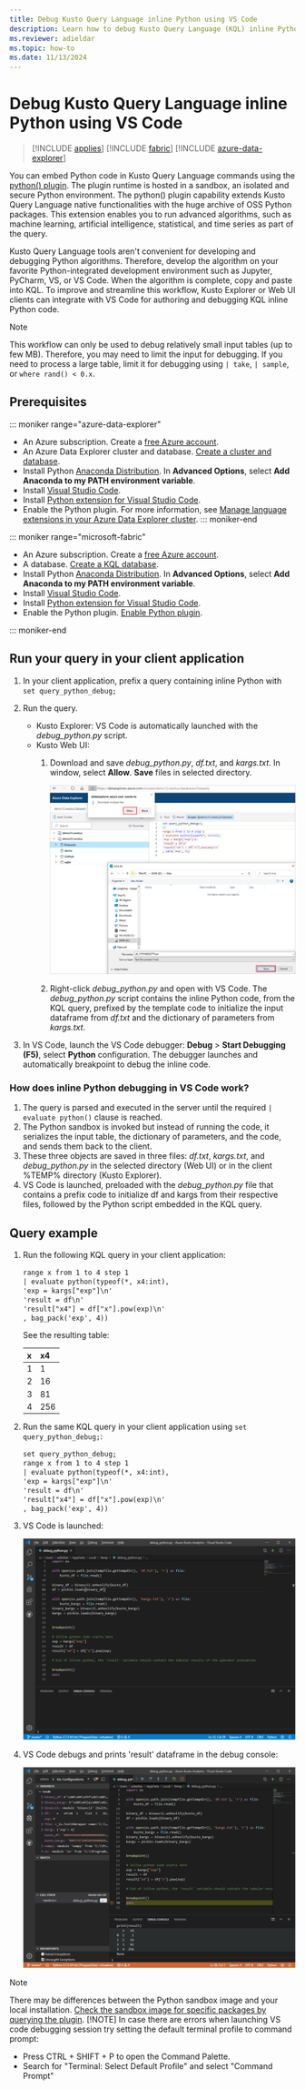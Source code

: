 ```yaml
---
title: Debug Kusto Query Language inline Python using VS Code
description: Learn how to debug Kusto Query Language (KQL) inline Python using VS Code.
ms.reviewer: adieldar
ms.topic: how-to
ms.date: 11/13/2024
---
```


# Debug Kusto Query Language inline Python using VS Code

> [!INCLUDE [applies](includes/applies-to-version/applies.md)] [!INCLUDE [fabric](includes/applies-to-version/fabric.md)] [!INCLUDE [azure-data-explorer](includes/applies-to-version/azure-data-explorer.md)]

You can embed Python code in Kusto Query Language commands using the [python() plugin](/kusto/query/python-plugin?view=azure-data-explorer&preserve-view=true). The plugin runtime is hosted in a sandbox, an isolated and secure Python environment. The python() plugin capability extends Kusto Query Language native functionalities with the huge archive of OSS Python packages. This extension enables you to run advanced algorithms, such as machine learning, artificial intelligence, statistical, and time series as part of the query.

Kusto Query Language tools aren't convenient for developing and debugging Python algorithms. Therefore, develop the algorithm on your favorite Python-integrated development environment such as Jupyter, PyCharm, VS, or VS Code. When the algorithm is complete, copy and paste into KQL. To improve and streamline this workflow, Kusto Explorer or Web UI clients can integrate with VS Code for authoring and debugging KQL inline Python code.

> [!NOTE]
> This workflow can only be used to debug relatively small input tables (up to few MB). Therefore, you may need to limit the input for debugging.  If you need to process a large table, limit it for debugging using `| take`, `| sample`, or `where rand() < 0.x`.

## Prerequisites

::: moniker range="azure-data-explorer"

* An Azure subscription. Create a [free Azure account](https://azure.microsoft.com/free/).
* An Azure Data Explorer cluster and database. [Create a cluster and database](/azure/data-explorer/create-cluster-and-database.md).
* Install Python [Anaconda Distribution](https://www.anaconda.com/download). In **Advanced Options**, select **Add Anaconda to my PATH environment variable**.
* Install [Visual Studio Code](https://code.visualstudio.com/Download).
* Install [Python extension for Visual Studio Code](https://marketplace.visualstudio.com/items?itemName=ms-python.python).
* Enable the Python plugin. For more information, see [Manage language extensions in your Azure Data Explorer cluster](/azure/data-explorer/language-extensions#enable-language-extensions-on-your-cluster).
::: moniker-end

::: moniker range="microsoft-fabric"

* An Azure subscription. Create a [free Azure account](https://azure.microsoft.com/free/).
* A database. [Create a KQL database](/fabric/real-time-intelligence/create-database).
* Install Python [Anaconda Distribution](https://www.anaconda.com/download). In **Advanced Options**, select **Add Anaconda to my PATH environment variable**.
* Install [Visual Studio Code](https://code.visualstudio.com/Download).
* Install [Python extension for Visual Studio Code](https://marketplace.visualstudio.com/items?itemName=ms-python.python).
* Enable the Python plugin. [Enable Python plugin](/fabric/real-time-intelligence/python-plugin).

::: moniker-end

## Run your query in your client application

1. In your client application, prefix a query containing inline Python with `set query_python_debug;`
1. Run the query.
    * Kusto Explorer: VS Code is automatically launched with the *debug_python.py* script.
    * Kusto Web UI:
        1. Download and save *debug_python.py*, *df.txt*, and *kargs.txt*. In window, select **Allow**. **Save** files in selected directory.

            ![Web UI downloads the inline python files.](media/debug-inline-python/webui-inline-python.png)

        1. Right-click *debug_python.py* and open with VS Code.
        The *debug_python.py* script contains the inline Python code, from the KQL query, prefixed by the template code to initialize the input dataframe from *df.txt* and the dictionary of parameters from *kargs.txt*.

1. In VS Code, launch the VS Code debugger: **Debug** > **Start Debugging (F5)**, select **Python** configuration. The debugger launches and automatically breakpoint to debug the inline code.

### How does inline Python debugging in VS Code work?

1. The query is parsed and executed in the server until the required `| evaluate python()` clause is reached.
1. The Python sandbox is invoked but instead of running the code, it serializes the input table, the dictionary of parameters, and the code, and sends them back to the client.
1. These three objects are saved in three files: *df.txt*, *kargs.txt*, and *debug_python.py* in the selected directory (Web UI) or in the client %TEMP% directory (Kusto Explorer).
1. VS Code is launched, preloaded with the *debug_python.py* file that contains a prefix code to initialize df and kargs from their respective files, followed by the Python script embedded in the KQL query.

## Query example

1. Run the following KQL query in your client application:

    ```kusto
    range x from 1 to 4 step 1
    | evaluate python(typeof(*, x4:int), 
    'exp = kargs["exp"]\n'
    'result = df\n'
    'result["x4"] = df["x"].pow(exp)\n'
    , bag_pack('exp', 4))
    ```

    See the resulting table:

    | x  | x4  |
    |---------|---------|
    | 1     |   1      |
    | 2     |   16      |
    | 3     |   81      |
    | 4     |    256     |

1. Run the same KQL query in your client application using `set query_python_debug;`:

    ```kusto
    set query_python_debug;
    range x from 1 to 4 step 1
    | evaluate python(typeof(*, x4:int), 
    'exp = kargs["exp"]\n'
    'result = df\n'
    'result["x4"] = df["x"].pow(exp)\n'
    , bag_pack('exp', 4))
    ```

1. VS Code is launched:

    ![launch VS Code.](media/debug-inline-python/launch-vs-code.png)

1. VS Code debugs and prints 'result' dataframe in the debug console:

    ![VS Code debug.](media/debug-inline-python/debug-vs-code.png)

> [!NOTE]
> There may be differences between the Python sandbox image and your local installation. [Check the sandbox image for specific packages by querying the plugin](/kusto/functions-library/get-packages-version-fl?view=azure-data-explorer&preserve-view=true).
> [!NOTE]
> In case there are errors when launching VS code debugging session try setting the default terminal profile to command prompt:
>  * Press CTRL + SHIFT + P to open the Command Palette.
>  * Search for "Terminal: Select Default Profile" and select "Command Prompt"
